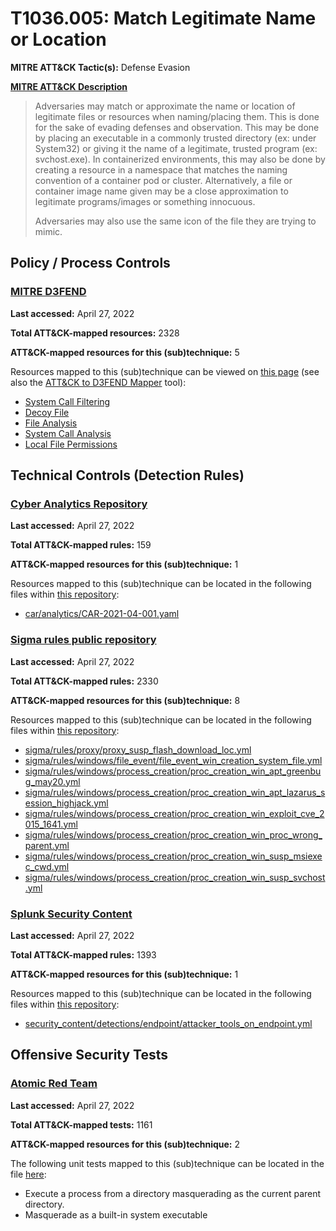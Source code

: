 # T1036.005: Match Legitimate Name or Location
**MITRE ATT&CK Tactic(s):** Defense Evasion

**[MITRE ATT&CK Description](https://attack.mitre.org/techniques/T1036/005)**
<blockquote>Adversaries may match or approximate the name or location of legitimate files or resources when naming/placing them. This is done for the sake of evading defenses and observation. This may be done by placing an executable in a commonly trusted directory (ex: under System32) or giving it the name of a legitimate, trusted program (ex: svchost.exe). In containerized environments, this may also be done by creating a resource in a namespace that matches the naming convention of a container pod or cluster. Alternatively, a file or container image name given may be a close approximation to legitimate programs/images or something innocuous.

Adversaries may also use the same icon of the file they are trying to mimic.</blockquote>

## Policy / Process Controls
### [MITRE D3FEND](https://d3fend.mitre.org/)
**Last accessed:** April 27, 2022

**Total ATT&CK-mapped resources:** 2328

**ATT&CK-mapped resources for this (sub)technique:** 5

Resources mapped to this (sub)technique can be viewed on [this page](https://d3fend.mitre.org/) (see also the [ATT&CK to D3FEND Mapper](https://d3fend.mitre.org/tools/attack-mapper) tool):

* [System Call Filtering](https://d3fend.mitre.org/techniques/d3f:SystemCallFiltering)
* [Decoy File](https://d3fend.mitre.org/techniques/d3f:DecoyFile)
* [File Analysis](https://d3fend.mitre.org/techniques/d3f:FileAnalysis)
* [System Call Analysis](https://d3fend.mitre.org/techniques/d3f:SystemCallAnalysis)
* [Local File Permissions](https://d3fend.mitre.org/techniques/d3f:LocalFilePermissions)

## Technical Controls (Detection Rules)
### [Cyber Analytics Repository](https://car.mitre.org)
**Last accessed:** April 27, 2022

**Total ATT&CK-mapped rules:** 159

**ATT&CK-mapped resources for this (sub)technique:** 1

Resources mapped to this (sub)technique can be located in the following files within [this repository](https://github.com/mitre-attack/car/blob/master/analytics):

* [car/analytics/CAR-2021-04-001.yaml](https://github.com/mitre-attack/car/blob/master/analytics/CAR-2021-04-001.yaml)

### [Sigma rules public repository](https://github.com/SigmaHQ/sigma)
**Last accessed:** April 27, 2022

**Total ATT&CK-mapped rules:** 2330

**ATT&CK-mapped resources for this (sub)technique:** 8

Resources mapped to this (sub)technique can be located in the following files within [this repository](https://github.com/SigmaHQ/sigma/tree/master/rules):

* [sigma/rules/proxy/proxy_susp_flash_download_loc.yml](https://github.com/SigmaHQ/sigma/blob/master/rules/proxy/proxy_susp_flash_download_loc.yml)
* [sigma/rules/windows/file_event/file_event_win_creation_system_file.yml](https://github.com/SigmaHQ/sigma/blob/master/rules/windows/file_event/file_event_win_creation_system_file.yml)
* [sigma/rules/windows/process_creation/proc_creation_win_apt_greenbug_may20.yml](https://github.com/SigmaHQ/sigma/blob/master/rules/windows/process_creation/proc_creation_win_apt_greenbug_may20.yml)
* [sigma/rules/windows/process_creation/proc_creation_win_apt_lazarus_session_highjack.yml](https://github.com/SigmaHQ/sigma/blob/master/rules/windows/process_creation/proc_creation_win_apt_lazarus_session_highjack.yml)
* [sigma/rules/windows/process_creation/proc_creation_win_exploit_cve_2015_1641.yml](https://github.com/SigmaHQ/sigma/blob/master/rules/windows/process_creation/proc_creation_win_exploit_cve_2015_1641.yml)
* [sigma/rules/windows/process_creation/proc_creation_win_proc_wrong_parent.yml](https://github.com/SigmaHQ/sigma/blob/master/rules/windows/process_creation/proc_creation_win_proc_wrong_parent.yml)
* [sigma/rules/windows/process_creation/proc_creation_win_susp_msiexec_cwd.yml](https://github.com/SigmaHQ/sigma/blob/master/rules/windows/process_creation/proc_creation_win_susp_msiexec_cwd.yml)
* [sigma/rules/windows/process_creation/proc_creation_win_susp_svchost.yml](https://github.com/SigmaHQ/sigma/blob/master/rules/windows/process_creation/proc_creation_win_susp_svchost.yml)

### [Splunk Security Content](https://github.com/splunk/security_content)
**Last accessed:** April 27, 2022

**Total ATT&CK-mapped rules:** 1393

**ATT&CK-mapped resources for this (sub)technique:** 1

Resources mapped to this (sub)technique can be located in the following files within [this repository](https://github.com/splunk/security_content/tree/develop/detections):

* [security_content/detections/endpoint/attacker_tools_on_endpoint.yml](https://github.com/splunk/security_content/blob/develop/detections/endpoint/attacker_tools_on_endpoint.yml)


## Offensive Security Tests
### [Atomic Red Team](https://github.com/redcanaryco/atomic-red-team)
**Last accessed:** April 27, 2022

**Total ATT&CK-mapped tests:** 1161

**ATT&CK-mapped resources for this (sub)technique:** 2

The following unit tests mapped to this (sub)technique can be located in the file [here](https://github.com/redcanaryco/atomic-red-team/tree/master/atomics/T1036.005/T1036.005.yaml):

* Execute a process from a directory masquerading as the current parent directory.
* Masquerade as a built-in system executable

